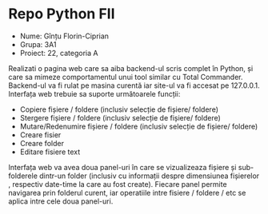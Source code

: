 # Repo Python FII

- Nume: Gînțu Florin-Ciprian
- Grupa: 3A1
- Proiect: 22, categoria A

Realizati o pagina web care sa aiba backend-ul scris complet în Python, și care sa mimeze comportamentul unui tool similar cu Total Commander. Backend-ul va fi rulat pe masina curentă iar site-ul va fi accesat pe 127.0.0.1. Interfața web trebuie sa suporte următoarele funcții:
- Copiere fișiere / foldere (inclusiv selecție de fișiere/ foldere)
- Stergere fișiere / foldere (inclusiv selecție de fișiere/ foldere)
- Mutare/Redenumire fișiere / foldere (inclusiv selecție de fișiere/ foldere)
- Creare fisier
- Creare folder
- Editare fisiere text

Interfața web va avea doua panel-uri în care se vizualizeaza fișiere și sub-folderele dintr-un folder (inclusiv cu informații despre dimensiunea fișierelor , respectiv date-time la care au fost create). Fiecare panel permite navigarea prin folderul curent, iar operatiile intre fisiere / foldere / etc se aplica intre cele doua panel-uri.
